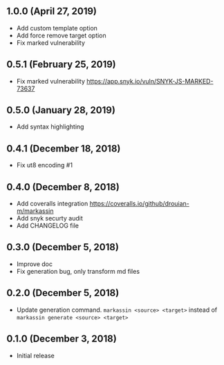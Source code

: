 ## 1.0.0 (April 27, 2019)

* Add custom template option
* Add force remove target option
* Fix marked vulnerability

## 0.5.1 (February 25, 2019)

* Fix marked vulnerability https://app.snyk.io/vuln/SNYK-JS-MARKED-73637

## 0.5.0 (January 28, 2019)

* Add syntax highlighting

## 0.4.1 (December 18, 2018)

* Fix ut8 encoding #1

## 0.4.0 (December 8, 2018)

* Add coveralls integration https://coveralls.io/github/drouian-m/markassin
* Add snyk securty audit
* Add CHANGELOG file

## 0.3.0 (December 5, 2018)

* Improve doc
* Fix generation bug, only transform md files

## 0.2.0 (December 5, 2018)

* Update generation command. `markassin <source> <target>` instead of `markassin generate <source> <target>`

## 0.1.0 (December 3, 2018)

* Initial release
